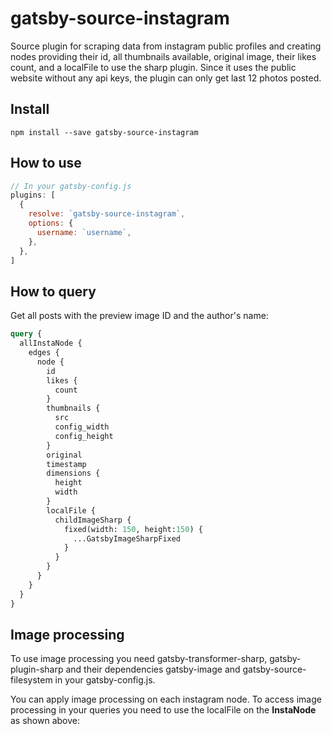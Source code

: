 # gatsby-source-instagram

Source plugin for scraping data from instagram public profiles and creating
nodes providing their id, all thumbnails available, original image, their likes count,
and a localFile to use the sharp plugin.
Since it uses the public website without any api keys, the plugin can only get
last 12 photos posted.

## Install

`npm install --save gatsby-source-instagram`

## How to use

```javascript
// In your gatsby-config.js
plugins: [
  {
    resolve: `gatsby-source-instagram`,
    options: {
      username: `username`,
    },
  },
]
```

## How to query

Get all posts with the preview image ID and the author's name:

```graphql
query {
  allInstaNode {
    edges {
      node {
        id
        likes {
          count
        }
        thumbnails {
          src
          config_width
          config_height
        }
        original
        timestamp
        dimensions {
          height
          width
        }
        localFile {
          childImageSharp {
            fixed(width: 150, height:150) {
              ...GatsbyImageSharpFixed
            }
          }
        }
      }
    }
  }
}
```

## Image processing

To use image processing you need gatsby-transformer-sharp, gatsby-plugin-sharp and their dependencies gatsby-image and gatsby-source-filesystem in your gatsby-config.js.

You can apply image processing on each instagram node. To access image processing in your queries you need to use the localFile on the **InstaNode** as shown above:

